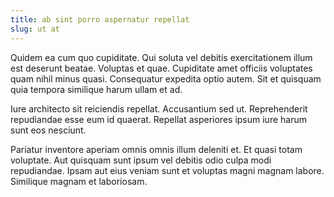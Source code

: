 ```yaml
---
title: ab sint porro aspernatur repellat
slug: ut at
---
```


Quidem ea cum quo cupiditate. Qui soluta vel debitis exercitationem illum est deserunt beatae. Voluptas et quae. Cupiditate amet officiis voluptates quam nihil minus quasi. Consequatur expedita optio autem. Sit et quisquam quia tempora similique harum ullam et ad.

Iure architecto sit reiciendis repellat. Accusantium sed ut. Reprehenderit repudiandae esse eum id quaerat. Repellat asperiores ipsum iure harum sunt eos nesciunt.

Pariatur inventore aperiam omnis omnis illum deleniti et. Et quasi totam voluptate. Aut quisquam sunt ipsum vel debitis odio culpa modi repudiandae. Ipsam aut eius veniam sunt et voluptas magni magnam labore. Similique magnam et laboriosam.
